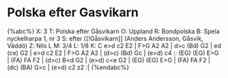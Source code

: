 # Polska efter Gasvikarn

{%abc%}
X: 3
T: Polska efter Gåsvikarn
O: Uppland
R: Bondpolska
B: Spela nyckelharpa 1, nr 3
S: efter [[!Gåsvikarn]] (Anders Andersson, Gåsvik, Väddö)
Z: Nils L
M: 3/4
L: 1/8
K: C
e>d c2 E2 | F>G A2 A2 | d>c (Bd) G2 | ed (ce) G2 |
e>d c2 E2 | F>G A2 A2 | (d>c) (Bd) Gc | (e>d) c4 ::
(EG) (EG) E>G | (FA) FA F2 | (d>c) B<d G2  | (e>d) c<e G2 |
(EG) (EG) E>G | (FA) FA F2 | (dc) (BA) G>c | (e>d) c2 z2    :|
{%endabc%}

